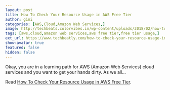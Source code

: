 ```yaml
---
layout: post
title: How To Check Your Resource Usage in AWS Free Tier
author: gini
categories: [AWS,Cloud,Amazon Web Services,]
image: http://techbeats.colorvibes.in/wp-content/uploads/2018/02/how-to-check-your-resource-usage-in-aws-free-tier-4.png
tags: [aws,cloud,amazon web services,aws free tier,free tier usage,]
ext_url: https://www.techbeatly.com/how-to-check-your-resource-usage-in-aws-free-tier/
show-avatar: true
featured: false
hidden: false
---
```


Okay, you are in a learning path for AWS (Amazon Web Services) cloud services and you want to get your hands dirty. As we all&#46;&#46;&#46;

Read [How To Check Your Resource Usage in AWS Free Tier](https://www.techbeatly.com/how-to-check-your-resource-usage-in-aws-free-tier/).
